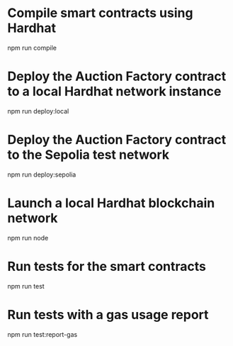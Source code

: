 # Compile smart contracts using Hardhat
npm run compile
# Deploy the Auction Factory contract to a local Hardhat network instance
npm run deploy:local
# Deploy the Auction Factory contract to the Sepolia test network
npm run deploy:sepolia
# Launch a local Hardhat blockchain network
npm run node
# Run tests for the smart contracts
npm run test
# Run tests with a gas usage report
npm run test:report-gas

